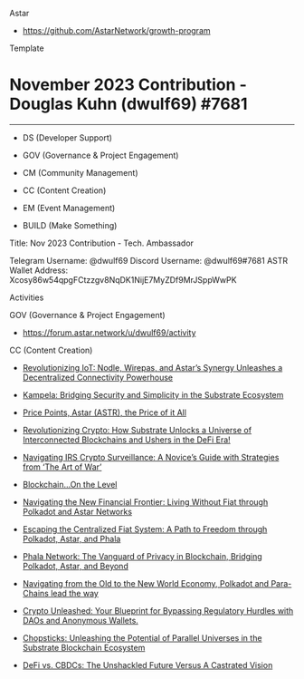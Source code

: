 
Astar
- https://github.com/AstarNetwork/growth-program

Template

# November 2023 Contribution - Douglas Kuhn (dwulf69) #7681

---

- DS (Developer Support)
- GOV (Governance & Project Engagement)

- CM (Community Management)
- CC (Content Creation)
- EM (Event Management)
- BUILD (Make Something)

Title: Nov 2023 Contribution - Tech. Ambassador

Telegram Username: @dwulf69
Discord Username: @dwulf69#7681
ASTR Wallet Address: Xcosy86w54qpgFCtzzgv8NqDK1NijE7MyZDf9MrJSppWwPK


Activities

GOV (Governance & Project Engagement)
- https://forum.astar.network/u/dwulf69/activity

CC (Content Creation)

- [Revolutionizing IoT: Nodle, Wirepas, and Astar’s Synergy Unleashes a Decentralized Connectivity Powerhouse](https://medium.com/the-astar-bulletin-tab/revolutionizing-iot-nodle-wirepas-and-astars-synergy-unleashes-a-decentralized-connectivity-244d259e3cc6)

- [Kampela: Bridging Security and Simplicity in the Substrate Ecosystem](https://medium.com/the-astar-bulletin-tab/kampela-bridging-security-and-simplicity-in-the-substrate-ecosystem-935863aa628f)

- [Price Points, Astar (ASTR), the Price of it All](https://medium.com/@dwulf69/price-points-astar-astr-the-price-of-it-all-782405544b53)

- [Revolutionizing Crypto: How Substrate Unlocks a Universe of Interconnected Blockchains and Ushers in the DeFi Era!](https://medium.com/@dwulf69/revolutionizing-crypto-how-substrate-unlocks-a-universe-of-interconnected-blockchains-and-ushers-261bca77ad0f)

 - [Navigating IRS Crypto Surveillance: A Novice’s Guide with Strategies from ‘The Art of War’](https://medium.com/@dwulf69/navigating-irs-crypto-surveillance-a-novices-guide-with-strategies-from-the-art-of-war-4ec9554802fa)

- [Blockchain…On the Level](https://medium.com/the-astar-bulletin-tab/blockchain-on-the-level-9e538ab7f209)

- [Navigating the New Financial Frontier: Living Without Fiat through Polkadot and Astar Networks](https://medium.com/the-astar-bulletin-tab/navigating-the-new-financial-frontier-living-without-fiat-through-polkadot-and-astar-networks-b307b6bbcdcc)

- [Escaping the Centralized Fiat System: A Path to Freedom through Polkadot, Astar, and Phala](https://medium.com/the-astar-bulletin-tab/escaping-the-centralized-fiat-system-a-path-to-freedom-through-polkadot-astar-and-phala-6ee2be387316)
- [Phala Network: The Vanguard of Privacy in Blockchain, Bridging Polkadot, Astar, and Beyond](https://medium.com/@dwulf69/phala-network-the-vanguard-of-privacy-in-blockchain-bridging-polkadot-astar-and-beyond-c10b8644c77f)

- [Navigating from the Old to the New World Economy, Polkadot and Para-Chains lead the way](https://medium.com/the-astar-bulletin-tab/navigating-from-the-old-to-the-new-world-economy-polkadot-and-para-chains-lead-the-way-ca7341c6a5f8)

- [Crypto Unleashed: Your Blueprint for Bypassing Regulatory Hurdles with DAOs and Anonymous Wallets.](https://medium.com/the-astar-bulletin-tab/crypto-unleashed-your-blueprint-for-bypassing-regulatory-hurdles-with-daos-and-anonymous-wallets-e4a8e8269bbe)

- [Chopsticks: Unleashing the Potential of Parallel Universes in the Substrate Blockchain Ecosystem](https://medium.com/the-astar-bulletin-tab/chopsticks-unleashing-the-potential-of-parallel-universes-in-the-substrate-blockchain-ecosystem-8b1587a77698)

- [DeFi vs. CBDCs: The Unshackled Future Versus A Castrated Vision](https://medium.com/the-astar-bulletin-tab/defi-vs-cbdcs-the-unshackled-future-versus-a-castrated-vision-dd7f33308f03)

